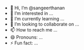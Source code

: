 - 👋 Hi, I’m @sangeerthanan
- 👀 I’m interested in ...
- 🌱 I’m currently learning ...
- 💞️ I’m looking to collaborate on ...
- 📫 How to reach me ...
- 😄 Pronouns: ...
- ⚡ Fun fact: ...

<!---
sangeerthanan/sangeerthanan is a ✨ special ✨ repository because its `README.md` (this file) appears on your GitHub profile.
You can click the Preview link to take a look at your changes.
--->
